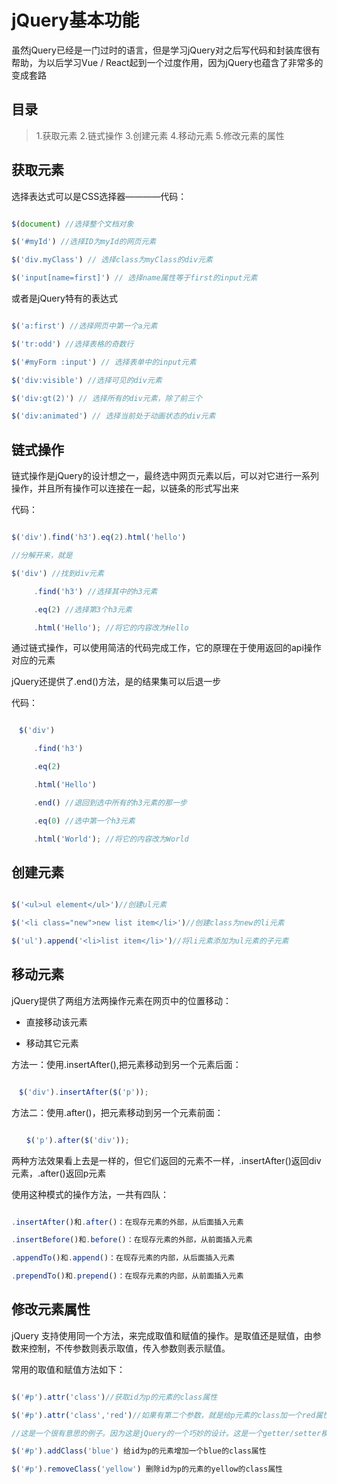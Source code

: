 # jQuery基本功能

虽然jQuery已经是一门过时的语言，但是学习jQuery对之后写代码和封装库很有帮助，为以后学习Vue / React起到一个过度作用，因为jQuery也蕴含了非常多的变成套路

## 目录

> 1.获取元素
> 2.链式操作
> 3.创建元素
> 4.移动元素
> 5.修改元素的属性

## 获取元素

选择表达式可以是CSS选择器————代码：

```javascript

$(document) //选择整个文档对象

$('#myId') //选择ID为myId的网页元素

$('div.myClass') // 选择class为myClass的div元素

$('input[name=first]') // 选择name属性等于first的input元素

```

或者是jQuery特有的表达式

```javascript

$('a:first') //选择网页中第一个a元素

$('tr:odd') //选择表格的奇数行

$('#myForm :input') // 选择表单中的input元素

$('div:visible') //选择可见的div元素

$('div:gt(2)') // 选择所有的div元素，除了前三个

$('div:animated') // 选择当前处于动画状态的div元素

```

## 链式操作

链式操作是jQuery的设计想之一，最终选中网页元素以后，可以对它进行一系列操作，并且所有操作可以连接在一起，以链条的形式写出来

代码：

```javascript

$('div').find('h3').eq(2).html('hello')

//分解开来，就是

$('div') //找到div元素

　　　.find('h3') //选择其中的h3元素

　　　.eq(2) //选择第3个h3元素

　　　.html('Hello'); //将它的内容改为Hello

```
通过链式操作，可以使用简洁的代码完成工作，它的原理在于使用返回的api操作对应的元素

jQuery还提供了.end()方法，是的结果集可以后退一步

代码：

```javascript

　$('div')

　　　.find('h3')

　　　.eq(2)

　　　.html('Hello')

　　　.end() //退回到选中所有的h3元素的那一步

　　　.eq(0) //选中第一个h3元素

　　　.html('World'); //将它的内容改为World

```

## 创建元素

```javascript

$('<ul>ul element</ul>')//创建ul元素

$('<li class="new">new list item</li>')//创建class为new的li元素

$('ul').append('<li>list item</li>')//将li元素添加为ul元素的子元素

```

## 移动元素

jQuery提供了两组方法两操作元素在网页中的位置移动：

* 直接移动该元素

* 移动其它元素

方法一：使用.insertAfter(),把元素移动到另一个元素后面：

```javascript

　$('div').insertAfter($('p'));

```

方法二：使用.after()，把元素移动到另一个元素前面：

```javascript

　　$('p').after($('div'));

```

两种方法效果看上去是一样的，但它们返回的元素不一样，.insertAfter()返回div元素，.after()返回p元素

使用这种模式的操作方法，一共有四队：

```javascript

.insertAfter()和.after()：在现存元素的外部，从后面插入元素

.insertBefore()和.before()：在现存元素的外部，从前面插入元素

.appendTo()和.append()：在现存元素的内部，从后面插入元素

.prependTo()和.prepend()：在现存元素的内部，从前面插入元素

```

## 修改元素属性

jQuery 支持使用同一个方法，来完成取值和赋值的操作。是取值还是赋值，由参数来控制，不传参数则表示取值，传入参数则表示赋值。

常用的取值和赋值方法如下：

```javascript

$('#p').attr('class')//获取id为p的元素的class属性

$('#p').attr('class','red')//如果有第二个参数，就是给p元素的class加一个red属性

//这是一个很有意思的例子。因为这是jQuery的一个巧妙的设计。这是一个getter/setter模式。就是指这个函数，既可以读也可以写。

$('#p').addClass('blue') 给id为p的元素增加一个blue的class属性

$('#p').removeClass('yellow') 删除id为p的元素的yellow的class属性

```